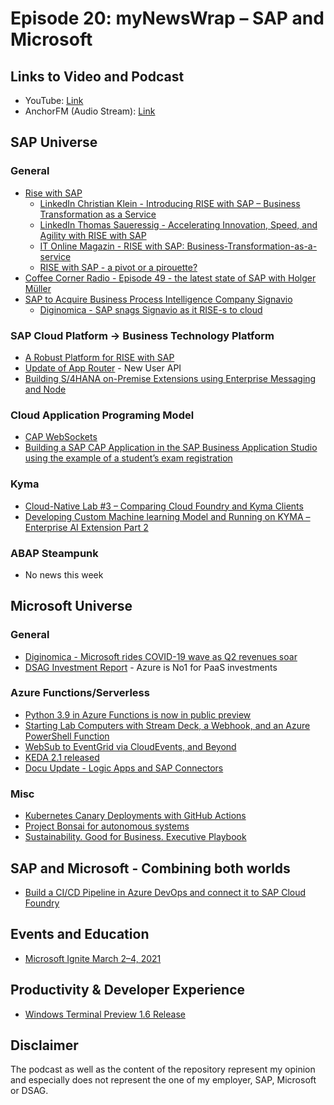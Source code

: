 # Episode 20: myNewsWrap – SAP and Microsoft

## Links to Video and Podcast

* YouTube: [Link](https://youtu.be/8Vw--T7AelY)
* AnchorFM (Audio Stream): [Link](https://anchor.fm/christian-lechner/episodes/myNewsWrap--SAP-and-Microsoft-Episode-20-epkvld)

## SAP Universe

### General

* [Rise with SAP](https://www.sap.com/products/rise.html)
  * [LinkedIn Christian Klein - Introducing RISE with SAP – Business Transformation as a Service](https://www.linkedin.com/pulse/introducing-rise-sap-business-transformation-service-christian-klein/)
  * [LinkedIn Thomas Saueressig - Accelerating Innovation, Speed, and Agility with RISE with SAP](https://www.linkedin.com/pulse/accelerating-innovation-speed-agility-rise-sap-thomas-saueressig/)
  * [IT Online Magazin - RISE with SAP: Business-Transformation-as-a-service](https://it-onlinemagazin.de/rise-with-sap-business-transformation-as-a-service/)
  * [RISE with SAP - a pivot or a pirouette?](https://diginomica.com/rise-sap-pivot-or-pirouette)
* [Coffee Corner Radio - Episode 49 - the latest state of SAP with Holger Müller](https://anchor.fm/sap-community-podcast/episodes/Episode-49---the-latest-state-of-SAP-with-Holger-Mller-epkroc)  
* [SAP to Acquire Business Process Intelligence Company Signavio](https://news.sap.com/2021/01/sap-to-acquire-signavio/)
  * [Diginomica - SAP snags Signavio as it RISE-s to cloud](https://diginomica.com/sap-snags-signavio-it-rise-s-cloud)  

### SAP Cloud Platform -> Business Technology Platform

* [A Robust Platform for RISE with SAP](https://blogs.sap.com/2021/01/27/a-robust-platform-for-rise-with-sap/)
* [Update of App Router](https://www.npmjs.com/package/@sap/approuter) - New User API
* [Building S/4HANA on-Premise Extensions using Enterprise Messaging and Node](https://blogs.sap.com/2021/01/22/building-s-4hana-on-premise-extensions-using-enterprise-messaging-and-node/)

### Cloud Application Programing Model

* [CAP WebSockets](https://blogs.sap.com/2021/01/26/cap-websockets/)
* [Building a SAP CAP Application in the SAP Business Application Studio using the example of a student’s exam registration](https://blogs.sap.com/2021/01/25/building-a-sap-cap-application-in-the-sap-business-application-studio-using-the-example-of-a-students-exam-registration/)

### Kyma

* [Cloud-Native Lab #3 – Comparing Cloud Foundry and Kyma Clients](https://blogs.sap.com/2021/01/27/cloud-native-lab-3-comparing-cloud-foundry-and-kyma-clients/)
* [Developing Custom Machine learning Model and Running on KYMA – Enterprise AI Extension Part 2](https://blogs.sap.com/2021/01/23/developing-custom-machine-learning-model-and-running-on-kyma-enterprise-extension-part-2/)

### ABAP Steampunk

* No news this week

## Microsoft Universe

### General

* [Diginomica - Microsoft rides COVID-19 wave as Q2 revenues soar](https://diginomica.com/microsoft-rides-covid-19-wave-q2-revenues-soar)
* [DSAG Investment Report](https://www.dsag.de/pressreleases/dsag-investitionsreport-2021-mit-steigenden-it-investitionen-der-krise-trotzen) - Azure is No1 for PaaS investments

### Azure Functions/Serverless

* [Python 3.9 in Azure Functions is now in public preview](https://azure.microsoft.com/en-us/updates/python-39-in-azure-functions-is-now-in-public-preview/)
* [Starting Lab Computers with Stream Deck, a Webhook, and an Azure PowerShell Function](https://www.ciraltos.com/starting-lab-computers-with-stream-deck-a-webhook-and-an-azure-powershell-function/)
* [WebSub to EventGrid via CloudEvents, and Beyond](https://dev.to/azure/websub-to-eventgrid-via-cloudevents-and-beyond-33k5)
* [KEDA 2.1 released](https://github.com/kedacore/keda/releases/tag/v2.1.0)
* [Docu Update - Logic Apps and SAP Connectors](https://twitter.com/david_burg/status/1354141196747063296)

### Misc

* [Kubernetes Canary Deployments with GitHub Actions](https://blog.baeke.info/2021/01/11/kubernetes-canary-deployments-with-github-actions/)
* [Project Bonsai for autonomous systems](https://www.microsoft.com/en-us/AI/autonomous-systems-project-bonsai?activetab=pivot:primaryr7)
* [Sustainability. Good for Business. Executive Playbook](https://info.microsoft.com/WE-DIGTRNS-CNTNT-FY21-10Oct-05-SustainabilityGoodforBusinessExecutivePlaybook-SRGCM3881_01Registration-ForminBody.html?wt.mc_id=AID3019034_QSG_BNR_488250&_lrsc=2749308e-6502-498a-96d8-282880ed27aa)

## SAP and Microsoft - Combining both worlds

* [Build a CI/CD Pipeline in Azure DevOps and connect it to SAP Cloud Foundry](https://blogs.sap.com/2021/01/25/build-a-ci-cd-pipeline-in-azure-devops-and-connect-it-to-sap-cloud-foundry/)

## Events and Education

* [Microsoft Ignite March 2–4, 2021](https://myignite.microsoft.com/home)

## Productivity & Developer Experience

* [Windows Terminal Preview 1.6 Release](https://devblogs.microsoft.com/commandline/windows-terminal-preview-1-6-release/)

## Disclaimer

The podcast as well as the content of the repository represent my opinion and especially does not represent the one of my employer, SAP, Microsoft or DSAG.